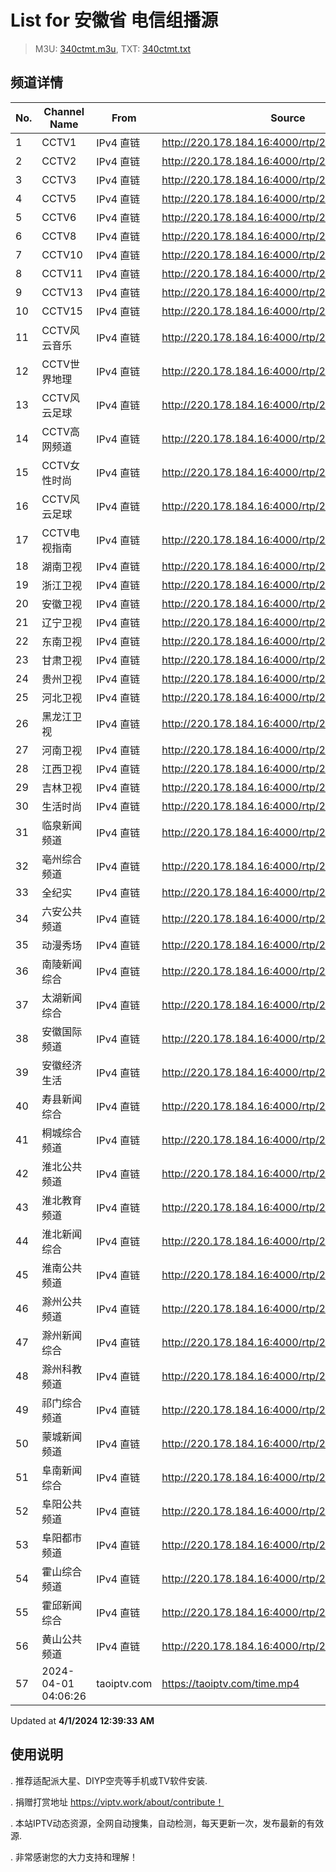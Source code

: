 # List for **安徽省 电信组播源**

> M3U: [340ctmt.m3u](/340ctmt.m3u), TXT: [340ctmt.txt](/txt/340ctmt.txt)

## 频道详情

| No. | Channel Name | From | Source |
| --- | ------------ | ---- | ------ |
| 1 | CCTV1 | IPv4 直链 | <http://220.178.184.16:4000/rtp/238.1.78.166:7200> |
| 2 | CCTV2 | IPv4 直链 | <http://220.178.184.16:4000/rtp/238.1.78.235:7752> |
| 3 | CCTV3 | IPv4 直链 | <http://220.178.184.16:4000/rtp/238.1.78.170:7232> |
| 4 | CCTV5 | IPv4 直链 | <http://220.178.184.16:4000/rtp/238.1.78.171:7240> |
| 5 | CCTV6 | IPv4 直链 | <http://220.178.184.16:4000/rtp/238.1.78.172:7248> |
| 6 | CCTV8 | IPv4 直链 | <http://220.178.184.16:4000/rtp/238.1.78.173:7256> |
| 7 | CCTV10 | IPv4 直链 | <http://220.178.184.16:4000/rtp/238.1.78.241:7800> |
| 8 | CCTV11 | IPv4 直链 | <http://220.178.184.16:4000/rtp/238.1.78.206:7502> |
| 9 | CCTV13 | IPv4 直链 | <http://220.178.184.16:4000/rtp/238.1.79.35:4392> |
| 10 | CCTV15 | IPv4 直链 | <http://220.178.184.16:4000/rtp/238.1.78.222:7648> |
| 11 | CCTV风云音乐 | IPv4 直链 | <http://220.178.184.16:4000/rtp/238.1.79.64:4648> |
| 12 | CCTV世界地理 | IPv4 直链 | <http://220.178.184.16:4000/rtp/238.1.79.60:4616> |
| 13 | CCTV风云足球 | IPv4 直链 | <http://220.178.184.16:4000/rtp/238.1.79.57:4592> |
| 14 | CCTV高网频道 | IPv4 直链 | <http://220.178.184.16:4000/rtp/238.1.79.58:4600> |
| 15 | CCTV女性时尚 | IPv4 直链 | <http://220.178.184.16:4000/rtp/238.1.79.55:4576> |
| 16 | CCTV风云足球 | IPv4 直链 | <http://220.178.184.16:4000/rtp/238.1.79.57:4592> |
| 17 | CCTV电视指南 | IPv4 直链 | <http://220.178.184.16:4000/rtp/238.1.79.53:4560> |
| 18 | 湖南卫视 | IPv4 直链 | <http://220.178.184.16:4000/rtp/238.1.78.160:7152> |
| 19 | 浙江卫视 | IPv4 直链 | <http://220.178.184.16:4000/rtp/238.1.78.164:7184> |
| 20 | 安徽卫视 | IPv4 直链 | <http://220.178.184.16:4000/rtp/238.1.78.150:7072> |
| 21 | 辽宁卫视 | IPv4 直链 | <http://220.178.184.16:4000/rtp/238.1.78.21:6096> |
| 22 | 东南卫视 | IPv4 直链 | <http://220.178.184.16:4000/rtp/238.1.78.22:6104> |
| 23 | 甘肃卫视 | IPv4 直链 | <http://220.178.184.16:4000/rtp/238.1.79.36:4400> |
| 24 | 贵州卫视 | IPv4 直链 | <http://220.178.184.16:4000/rtp/238.1.78.244:7824> |
| 25 | 河北卫视 | IPv4 直链 | <http://220.178.184.16:4000/rtp/238.1.78.245:7832> |
| 26 | 黑龙江卫视 | IPv4 直链 | <http://220.178.184.16:4000/rtp/238.1.78.159:7144> |
| 27 | 河南卫视 | IPv4 直链 | <http://220.178.184.16:4000/rtp/238.1.79.65:4632> |
| 28 | 江西卫视 | IPv4 直链 | <http://220.178.184.16:4000/rtp/238.1.78.26:6136> |
| 29 | 吉林卫视 | IPv4 直链 | <http://220.178.184.16:4000/rtp/238.1.79.48:4496> |
| 30 | 生活时尚 | IPv4 直链 | <http://220.178.184.16:4000/rtp/238.1.78.155:7112> |
| 31 | 临泉新闻频道 | IPv4 直链 | <http://220.178.184.16:4000/rtp/238.1.78.29:6160> |
| 32 | 亳州综合频道 | IPv4 直链 | <http://220.178.184.16:4000/rtp/238.1.78.128:6896> |
| 33 | 全纪实 | IPv4 直链 | <http://220.178.184.16:4000/rtp/238.1.78.151:7080> |
| 34 | 六安公共频道 | IPv4 直链 | <http://220.178.184.16:4000/rtp/238.1.78.145:7032> |
| 35 | 动漫秀场 | IPv4 直链 | <http://220.178.184.16:4000/rtp/238.1.78.154:7104> |
| 36 | 南陵新闻综合 | IPv4 直链 | <http://220.178.184.16:4000/rtp/238.1.78.189:7384> |
| 37 | 太湖新闻综合 | IPv4 直链 | <http://220.178.184.16:4000/rtp/238.1.79.12:4208> |
| 38 | 安徽国际频道 | IPv4 直链 | <http://220.178.184.16:4000/rtp/238.1.78.61:6360> |
| 39 | 安徽经济生活 | IPv4 直链 | <http://220.178.184.16:4000/rtp/238.1.79.44:4464> |
| 40 | 寿县新闻综合 | IPv4 直链 | <http://220.178.184.16:4000/rtp/238.1.78.146:7040> |
| 41 | 桐城综合频道 | IPv4 直链 | <http://220.178.184.16:4000/rtp/238.1.78.28:6152> |
| 42 | 淮北公共频道 | IPv4 直链 | <http://220.178.184.16:4000/rtp/238.1.78.136:6960> |
| 43 | 淮北教育频道 | IPv4 直链 | <http://220.178.184.16:4000/rtp/238.1.78.137:6968> |
| 44 | 淮北新闻综合 | IPv4 直链 | <http://220.178.184.16:4000/rtp/238.1.78.135:6952> |
| 45 | 淮南公共频道 | IPv4 直链 | <http://220.178.184.16:4000/rtp/238.1.78.114:6784> |
| 46 | 滁州公共频道 | IPv4 直链 | <http://220.178.184.16:4000/rtp/238.1.78.133:6936> |
| 47 | 滁州新闻综合 | IPv4 直链 | <http://220.178.184.16:4000/rtp/238.1.78.132:6928> |
| 48 | 滁州科教频道 | IPv4 直链 | <http://220.178.184.16:4000/rtp/238.1.78.134:6944> |
| 49 | 祁门综合频道 | IPv4 直链 | <http://220.178.184.16:4000/rtp/238.1.79.14:4224> |
| 50 | 蒙城新闻频道 | IPv4 直链 | <http://220.178.184.16:4000/rtp/238.1.79.19:4264> |
| 51 | 阜南新闻综合 | IPv4 直链 | <http://220.178.184.16:4000/rtp/238.1.79.11:4200> |
| 52 | 阜阳公共频道 | IPv4 直链 | <http://220.178.184.16:4000/rtp/238.1.78.125:6872> |
| 53 | 阜阳都市频道 | IPv4 直链 | <http://220.178.184.16:4000/rtp/238.1.78.127:6888> |
| 54 | 霍山综合频道 | IPv4 直链 | <http://220.178.184.16:4000/rtp/238.1.78.220:7632> |
| 55 | 霍邱新闻综合 | IPv4 直链 | <http://220.178.184.16:4000/rtp/238.1.78.119:6824> |
| 56 | 黄山公共频道 | IPv4 直链 | <http://220.178.184.16:4000/rtp/238.1.78.131:6920> |
| 57 | 2024-04-01 04:06:26 | taoiptv.com | <https://taoiptv.com/time.mp4> |

Updated at **4/1/2024 12:39:33 AM**

## 使用说明

. 推荐适配派大星、DIYP空壳等手机或TV软件安装.

. 捐赠打赏地址 https://viptv.work/about/contribute！

. 本站IPTV动态资源，全网自动搜集，自动检测，每天更新一次，发布最新的有效源.

. 非常感谢您的大力支持和理解！